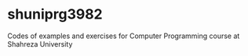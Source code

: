 # shuniprg3982
Codes of examples and exercises for Computer Programming course at Shahreza University
